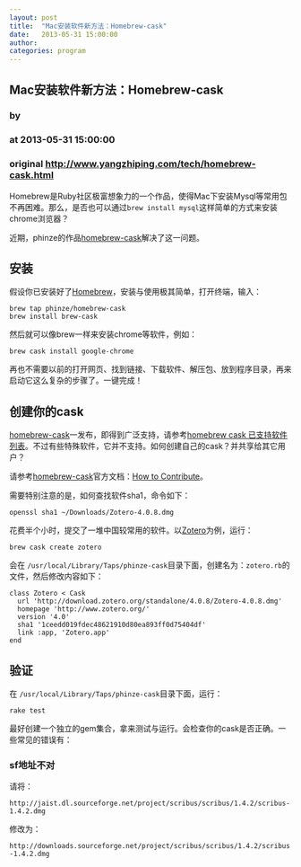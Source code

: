 ```yaml
---
layout: post
title:  "Mac安装软件新方法：Homebrew-cask"
date:   2013-05-31 15:00:00
author: 
categories: program
---
```


## Mac安装软件新方法：Homebrew-cask
### by 
### at 2013-05-31 15:00:00
### original <http://www.yangzhiping.com/tech/homebrew-cask.html>

<p>Homebrew是Ruby社区极富想象力的一个作品，使得Mac下安装Mysql等常用包不再困难。那么，是否也可以通过<code>brew install mysql</code>这样简单的方式来安装chrome浏览器？</p>

<p>近期，phinze的作品<a href="https://github.com/phinze/homebrew-cask">homebrew-cask</a>解决了这一问题。</p>

<h2>安装</h2>

<p>假设你已安装好了<a href="http://mxcl.github.io/homebrew/index_zh-cn.html">Homebrew</a>，安装与使用极其简单，打开终端，输入：</p>

<pre><code>brew tap phinze/homebrew-cask
brew install brew-cask
</code></pre>

<p>然后就可以像brew一样来安装chrome等软件，例如：</p>

<pre><code>brew cask install google-chrome
</code></pre>

<p>再也不需要以前的打开网页、找到链接、下载软件、解压包、放到程序目录，再来启动它这么复杂的步骤了。一键完成！</p>

<h2>创建你的cask</h2>

<p><a href="https://github.com/phinze/homebrew-cask">homebrew-cask</a>一发布，即得到广泛支持，请参考<a href="https://github.com/phinze/homebrew-cask/tree/master/Casks">homebrew cask 已支持软件列表</a>。不过有些特殊软件，它并不支持。如何创建自己的cask？并共享给其它用户？</p>

<p>请参考<a href="https://github.com/phinze/homebrew-cask">homebrew-cask</a>官方文档：<a href="https://github.com/phinze/homebrew-cask/blob/master/CONTRIBUTING.md">How to Contribute</a>。</p>

<p>需要特别注意的是，如何查找软件sha1，命令如下：</p>

<pre><code>openssl sha1 ~/Downloads/Zotero-4.0.8.dmg
</code></pre>

<p>花费半个小时，提交了一堆中国较常用的软件。以<a href="http://www.zotero.org/">Zotero</a>为例，运行：</p>

<pre><code>brew cask create zotero
</code></pre>

<p>会在 <code>/usr/local/Library/Taps/phinze-cask</code>目录下面，创建名为：<code>zotero.rb</code>的文件，然后修改内容如下：</p>

<pre><code>class Zotero &lt; Cask
  url &#39;http://download.zotero.org/standalone/4.0.8/Zotero-4.0.8.dmg&#39;
  homepage &#39;http://www.zotero.org/&#39;
  version &#39;4.0&#39;
  sha1 &#39;1ceedd019fdec48621910d80ea893ff0d75404df&#39;
  link :app, &#39;Zotero.app&#39;
end
</code></pre>

<h2>验证</h2>

<p>在 <code>/usr/local/Library/Taps/phinze-cask</code>目录下面，运行：</p>

<pre><code>rake test  
</code></pre>

<p>最好创建一个独立的gem集合，拿来测试与运行。会检查你的cask是否正确。一些常见的错误有：</p>

<h3>sf地址不对</h3>

<p>请将：</p>

<p><code>http://jaist.dl.sourceforge.net/project/scribus/scribus/1.4.2/scribus-1.4.2.dmg</code></p>

<p>修改为：</p>

<p><code>http://downloads.sourceforge.net/project/scribus/scribus/1.4.2/scribus-1.4.2.dmg</code></p>